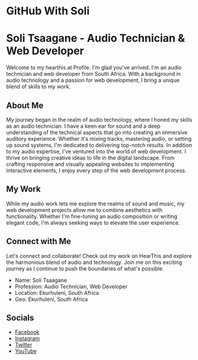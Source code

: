 # GitHub With Soli

# Soli Tsaagane - Audio Technician & Web Developer

Welcome to my hearthis.at Profile. I'm glad you've arrived. I'm an audio technician and web developer from South Africa. With a background in audio technology and a passion for web development, I bring a unique blend of skills to my work.

## About Me
My journey began in the realm of audio technology, where I honed my skills as an audio technician. I have a keen ear for sound and a deep understanding of the technical aspects that go into creating an immersive auditory experience. Whether it's mixing tracks, mastering audio, or setting up sound systems, I'm dedicated to delivering top-notch results.
In addition to my audio expertise, I've ventured into the world of web development. I thrive on bringing creative ideas to life in the digital landscape. From crafting responsive and visually appealing websites to implementing interactive elements, I enjoy every step of the web development process.

## My Work
While my audio work lets me explore the realms of sound and music, my web development projects allow me to combine aesthetics with functionality. Whether I'm fine-tuning an audio composition or writing elegant code, I'm always seeking ways to elevate the user experience.

## Connect with Me
Let's connect and collaborate! Check out my work on HearThis and explore the harmonious blend of audio and technology. Join me on this exciting journey as I continue to push the boundaries of what's possible.

- Name: Soli Tsaagane
- Profession: Audio Technician, Web Developer
- Location: Ekurhuleni, South Africa
- Geo: Ekurhuleni, South Africa

## Socials
- [Facebook](https://www.facebook.com/soli.rsa)
- [Instagram](https://www.instagram.com/soli_rsa)
- [Twitter](https://www.twitter.com/soli_rsa)
- [YouTube](https://www.youtube.com/channel/UCwHY2KT-yxqkEUiaQgi7wNQ)
